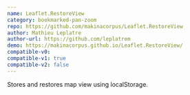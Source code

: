 ```yaml
---
name: Leaflet.RestoreView
category: bookmarked-pan-zoom
repo: https://github.com/makinacorpus/Leaflet.RestoreView
author: Mathieu Leplatre
author-url: https://github.com/leplatrem
demo: https://makinacorpus.github.io/Leaflet.RestoreView/
compatible-v0:
compatible-v1: true
compatible-v2: false
---
```


Stores and restores map view using localStorage.
